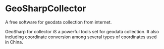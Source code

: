 # GeoSharpCollector
A free software for geodata collection from internet.


GeoSharp for collector iS a powerful tools set for geodata collection. It also including coordinate conversion among several types of coordinates used in China. 
